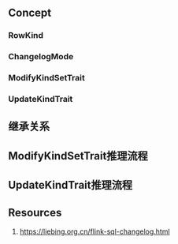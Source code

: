 ## Concept

### RowKind
###  ChangelogMode

### ModifyKindSetTrait

### UpdateKindTrait

## 继承关系

## ModifyKindSetTrait推理流程

## UpdateKindTrait推理流程

## Resources
1. https://liebing.org.cn/flink-sql-changelog.html